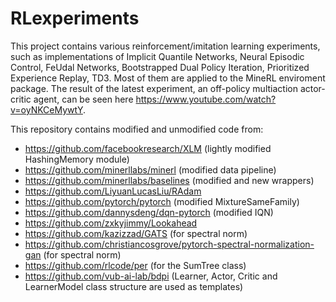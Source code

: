 # RLexperiments
This project contains various reinforcement/imitation learning experiments, such as implementations of Implicit Quantile Networks, Neural Episodic Control, FeUdal Networks, Bootstrapped Dual Policy Iteration, Prioritized Experience Replay, TD3. Most of them are applied to the MineRL enviroment package. The result of the latest experiment, an off-policy multiaction actor-critic agent, can be seen here https://www.youtube.com/watch?v=oyNKCeMywtY.


This repository contains modified and unmodified code from:
- https://github.com/facebookresearch/XLM (lightly modified HashingMemory module)
- https://github.com/minerllabs/minerl (modified data pipeline)
- https://github.com/minerllabs/baselines (modified and new wrappers)
- https://github.com/LiyuanLucasLiu/RAdam
- https://github.com/pytorch/pytorch (modified MixtureSameFamily)
- https://github.com/dannysdeng/dqn-pytorch (modified IQN)
- https://github.com/zxkyjimmy/Lookahead
- https://github.com/kazizzad/GATS (for spectral norm)
- https://github.com/christiancosgrove/pytorch-spectral-normalization-gan (for spectral norm)
- https://github.com/rlcode/per (for the SumTree class)
- https://github.com/vub-ai-lab/bdpi (Learner, Actor, Critic and LearnerModel class structure are used as templates)
